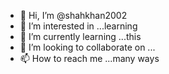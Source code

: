 - 👋 Hi, I’m @shahkhan2002
- 👀 I’m interested in ...learning
- 🌱 I’m currently learning ...this
- 💞️ I’m looking to collaborate on ...
- 📫 How to reach me ...many ways


<!---
shahkhan2002/shahkhan2002 is a ✨ special ✨ repository because its `README.md` (this file) appears on your GitHub profile.
You can click the Preview link to take a look at your changes.
--->
